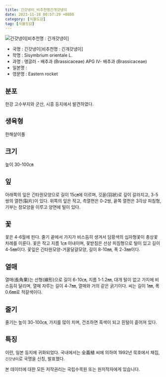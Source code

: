```yaml
---
title: 긴갓냉이_비추천명긴개갓냉이
date: 2023-11-18 00:57:29 +0800
category: [식물도감]
tag: [식물도감]
---
```




![긴갓냉이[비추천명 : 긴개갓냉이]](/fileUpload/plants/basic/Cruciferae/Sisymbrium/1854/1854_1_th2.jpg)
- 국명 : 긴갓냉이[비추천명 : 긴개갓냉이]
- 학명 : Sisymbrium orientale L.
- 과명 : 앵글러 - 배추과 (Brassicaceae) APG Ⅳ- 배추과 (Brassicaceae)
- 일본명 : 
- 영문명 : Eastern rocket


## 분포
한강 고수부지와 군산, 시흥 등지에서 발견하였다.
## 생육형
한해살이풀
## 크기
높이 30-100㎝
## 잎
아래쪽의 잎은 긴타원모양으로 길이 15㎝에 이르며, 깃꼴(羽狀)로 깊이 갈라지고, 3-5쌍의 열편(裂片)이 있다. 위쪽의 잎은 작고, 측열편은 0-2쌍, 끝쪽 열편은 3각상 피침형, 기부는 창모양을 이루고 양면에 털이 있다.
## 꽃
꽃은 4-6월에 핀다. 줄기 끝에서 가지가 비스듬히 생겨서 담황색의 십자형꽃이 총상꽃차례를 이룬다. 꽃은 작고 지름 1㎝ 이내이며, 꽃받침은 선상 피침형으로 털이 있고 길이 4-5㎜이다. 꽃잎은 긴타원모양-거꿀달걀모양, 길이 8-10㎜, 폭 2-3㎜이다.
## 열매
열매(長角果)는 선형(線形)으로 길이 6-10㎝, 지름 1-1.2㎜, 대개 털이 없고 가지에 비스듬히 달리며, 열매 자루는 길이 4-7㎜, 열매와 거의 같은 굵기이다. 씨는 길이 1㎜, 폭 0.6㎜로 적갈색이다.
## 줄기
줄기는 높이 30-100㎝, 가지를 많이 치며, 건조하면 흑색이 되고 흰털이 흩어져 있다.
## 특징
이란, 일본 등지에 귀화되었다. 국내에서는 全義植 씨에 의하여 1992년 묵호에서 채집, `긴갓냉이`로 국명을 신칭, 발표했다.






본 데이터에 대한 모든 저작권리는 국립수목원 또는 원저작자에게 있습니다.
